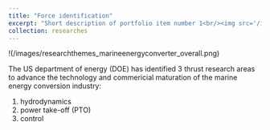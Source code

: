 ```yaml
---
title: "Force identification"
excerpt: "Short description of portfolio item number 1<br/><img src='/images/researchthemes_marineenergyconverter_overall.png'>"
collection: researches
---
```


!(/images/researchthemes_marineenergyconverter_overall.png)

The US department of energy (DOE) has identified 3 thrust research areas to advance the technology and commericial maturation of the marine energy conversion industry:
1. hydrodynamics
2. power take-off (PTO)
3. control
